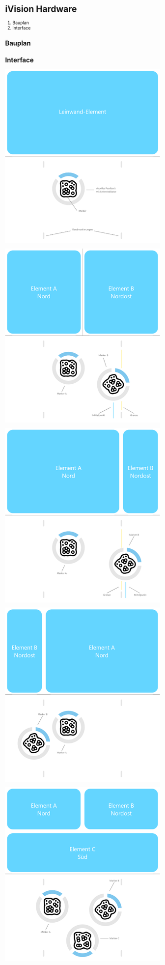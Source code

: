 # iVision Hardware

1. Bauplan
2. Interface

## Bauplan


## Interface

![1.png](assets%2Fimages%2Finterface%2F1.png)

![2.png](assets%2Fimages%2Finterface%2F2.png)

![3.png](assets%2Fimages%2Finterface%2F3.png)

![4.png](assets%2Fimages%2Finterface%2F4.png)

![5.png](assets%2Fimages%2Finterface%2F5.png)